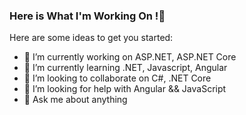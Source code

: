 ### Here is What I'm Working On !👋

Here are some ideas to get you started:

- 🔭 I’m currently working on ASP.NET, ASP.NET Core
- 🌱 I’m currently learning .NET, Javascript, Angular
- 👯 I’m looking to collaborate on C#, .NET Core
- 🤔 I’m looking for help with Angular && JavaScript
- 💬 Ask me about anything



